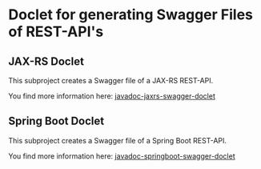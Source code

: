 # Doclet for generating Swagger Files of REST-API's

## JAX-RS Doclet
This subproject creates a Swagger file of a JAX-RS REST-API.

You find more information here: [javadoc-jaxrs-swagger-doclet](https://github.com/SPIRIT-21/swagger-doclet/tree/master/jaxrs)

## Spring Boot Doclet
This subproject creates a Swagger file of a Spring Boot REST-API.

You find more information here: [javadoc-springboot-swagger-doclet](https://github.com/SPIRIT-21/swagger-doclet/tree/master/spring)